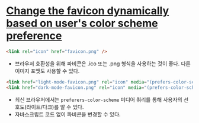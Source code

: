 # [Change the favicon dynamically based on user's color scheme preference](https://phuoc.ng/collection/html-dom/change-the-favicon-dynamically-based-on-user-color-scheme-preference)

```html
<link rel="icon" href="favicon.png" />
```

- 브라우저 호환성을 위해 파비콘은 .ico 또는 .png 형식을 사용하는 것이 좋다. 다른 이미지 포맷도 사용할 수 있다.

```html
<link href="light-mode-favicon.png" rel="icon" media="(prefers-color-scheme: light)" />
<link href="dark-mode-favicon.png" rel="icon" media="(prefers-color-scheme: dark)" />
```

- 최신 브라우저에서는 `preferers-color-scheme` 미디어 쿼리를 통해 사용자의 선호도(라이트/다크)를 알 수 있다.
- 자바스크립트 코드 없이 파비콘을 변경할 수 있다.
